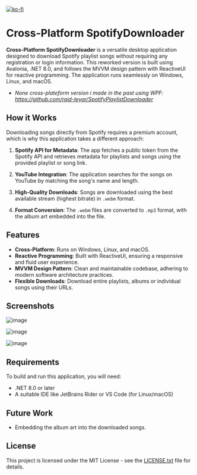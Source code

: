 [![ko-fi](https://ko-fi.com/img/githubbutton_sm.svg)](https://ko-fi.com/O5O013MET3)
# Cross-Platform SpotifyDownloader

**Cross-Platform SpotifyDownloader** is a versatile desktop application designed to download Spotify playlist songs without requiring any registration or login information. This reworked version is built using Avalonia, .NET 8.0, and follows the MVVM design pattern with ReactiveUI for reactive programming. The application runs seamlessly on Windows, Linux, and macOS.
- *None cross-plateform version i made in the past using WPF: https://github.com/raid-teyar/SpotifyPlaylistDownloader*

## How it Works

Downloading songs directly from Spotify requires a premium account, which is why this application takes a different approach:

1. **Spotify API for Metadata**: The app fetches a public token from the Spotify API and retrieves metadata for playlists and songs using the provided playlist or song link.

2. **YouTube Integration**: The application searches for the songs on YouTube by matching the song's name and length.

3. **High-Quality Downloads**: Songs are downloaded using the best available stream (highest bitrate) in `.webm` format.

4. **Format Conversion**: The `.webm` files are converted to `.mp3` format, with the album art embedded into the file.

## Features

- **Cross-Platform**: Runs on Windows, Linux, and macOS.
- **Reactive Programming**: Built with ReactiveUI, ensuring a responsive and fluid user experience.
- **MVVM Design Pattern**: Clean and maintainable codebase, adhering to modern software architecture practices.
- **Flexible Downloads**: Download entire playlists, albums or individual songs using their URLs.

## Screenshots

![image](https://user-images.githubusercontent.com/63502859/181786212-7db8eeac-dfea-4905-b31b-5b41104a1c71.png)

![image](https://user-images.githubusercontent.com/63502859/181786928-a0574b54-557a-4a65-95ba-5f9aa01a296b.png)

![image](https://user-images.githubusercontent.com/63502859/181787357-ab1a1ffe-ac49-4db5-9223-ca5584120260.png)

## Requirements

To build and run this application, you will need:

- .NET 8.0 or later
- A suitable IDE like JetBrains Rider or VS Code (for Linux/macOS)

## Future Work
- Embedding the album art into the downloaded songs.


## License

This project is licensed under the MIT License - see the [LICENSE.txt](LICENSE.txt) file for details.
